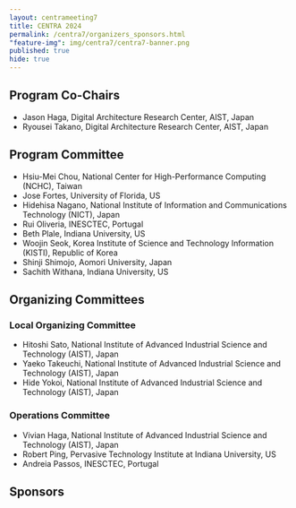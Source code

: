 ```yaml
---
layout: centrameeting7
title: CENTRA 2024
permalink: /centra7/organizers_sponsors.html
"feature-img": img/centra7/centra7-banner.png
published: true
hide: true
---
```


## Program Co-Chairs
- Jason Haga, Digital Architecture Research Center, AIST, Japan
- Ryousei Takano, Digital Architecture Research Center, AIST, Japan

## Program Committee
- Hsiu-Mei Chou, National Center for High-Performance Computing (NCHC), Taiwan
- Jose Fortes, University of Florida, US
- Hidehisa Nagano, National Institute of Information and Communications Technology (NICT), Japan
- Rui Oliveria, INESCTEC, Portugal
- Beth Plale, Indiana University, US
- Woojin Seok, Korea Institute of Science and Technology Information (KISTI), Republic of Korea
- Shinji Shimojo, Aomori University, Japan
- Sachith Withana, Indiana University, US

## Organizing Committees
### Local Organizing Committee
-	Hitoshi Sato, National Institute of Advanced Industrial Science and Technology (AIST), Japan
-	Yaeko Takeuchi, National Institute of Advanced Industrial Science and Technology (AIST), Japan
- Hide Yokoi, National Institute of Advanced Industrial Science and Technology (AIST), Japan
 
### Operations Committee
- Vivian Haga, National Institute of Advanced Industrial Science and Technology (AIST), Japan
-	Robert Ping, Pervasive Technology Institute at Indiana University, US
-	Andreia Passos, INESCTEC, Portugal
  
## Sponsors

<!--## Contact-->
